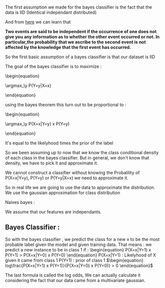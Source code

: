 The first assumption we made for the bayes classifier is the fact that the data is IID (Identical independant distributed)

And from [here](https://stats.stackexchange.com/a/187492/154672) we can learn that 

__Two events are said to be independent if the occurrence of one does not give you any information as to whether the other event occurred or not. 
In particular,the probability that we ascribe to the second event is not affected by the knowledge that the first event has occurred.__

So the first basic assumption of a bayes classifier is that our dataset is IID

The goal of the bayes classifier is to maximize :

\begin{equation}

\argmax_\y P(Y=y|X=x)

\end{equation}

using the bayes theorem this turn out to be  proportional to :

\begin{equation}

\argmax_\y P(X=x|Y=y) x P(Y=y)

\end{equation}

It's equal to the likelyhood times the prior of the label

So we been assuming up to now that we know the class conditional density of each class in the bayes classifier.
But in general, we don't know that density, we have to pick it and approximate it.

We cannot construct a classifier without knowing the Probalility  of  P(X=x|Y=y), P(Y=y) or P(Y=y|X=x) we need to approximate it.

So in real life we are going to use the data to approximate the distribution.
We use the gaussian approximation for class distribution
 
 Naives bayes :
 
 We assume that our features are independants.
 
 ## Bayes Classifier :
 
So with the bayes classifier , we predict the class for
a new x to be the most probable label given the model and given training data.
That means :
we predict a new instance to be in class 1 if :
\begin{equation}
P(X=x|Y=1) x P(Y=1) > P(X=x|Y=0) x P(Y=0) 
\end{equation}
P(X=x|Y=1) : Likelyhood of X given it came from class 1 
P(Y=1) : prior of class 1
$\begin{equation}
log\frac{P(X=x|Y=1) x P(Y=1)}{P(X=x|Y=0) x P(Y=0)} > 0
\end{equation}$

The last formula is called the log odds, 
We can actually calculate it considering the fact that our data came from a multivariate gaussian.

